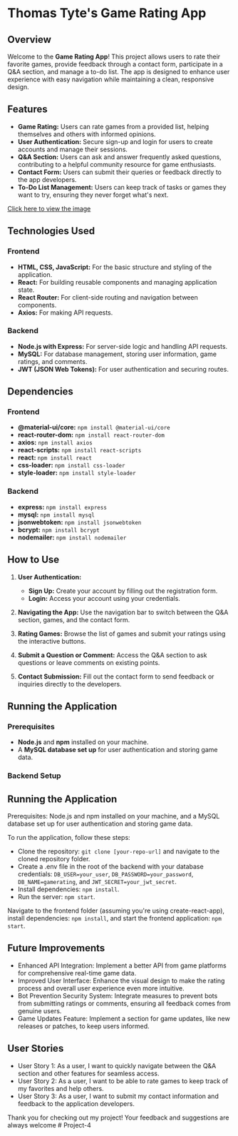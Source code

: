 # Thomas Tyte's Game Rating App

## Overview

Welcome to the **Game Rating App**! This project allows users to rate their favorite games, provide feedback through a contact form, participate in a Q&A section, and manage a to-do list. The app is designed to enhance user experience with easy navigation while maintaining a clean, responsive design.

## Features

- **Game Rating:** Users can rate games from a provided list, helping themselves and others with informed opinions.
- **User Authentication:** Secure sign-up and login for users to create accounts and manage their sessions.
- **Q&A Section:** Users can ask and answer frequently asked questions, contributing to a helpful community resource for game enthusiasts.
- **Contact Form:** Users can submit their queries or feedback directly to the app developers.
- **To-Do List Management:** Users can keep track of tasks or games they want to try, ensuring they never forget what's next.

<a href="images//wireframe..jpeg">
    Click here to view the image
</a>

## Technologies Used

### Frontend

- **HTML, CSS, JavaScript:** For the basic structure and styling of the application.
- **React:** For building reusable components and managing application state.
- **React Router:** For client-side routing and navigation between components.
- **Axios:** For making API requests.

### Backend

- **Node.js with Express:** For server-side logic and handling API requests.
- **MySQL:** For database management, storing user information, game ratings, and comments.
- **JWT (JSON Web Tokens):** For user authentication and securing routes.

## Dependencies

### Frontend

- **@material-ui/core:** `npm install @material-ui/core`
- **react-router-dom:** `npm install react-router-dom`
- **axios:** `npm install axios`
- **react-scripts:** `npm install react-scripts`
- **react:** `npm install react`
- **css-loader:** `npm install css-loader`
- **style-loader:** `npm install style-loader`

### Backend

- **express:** `npm install express`
- **mysql:** `npm install mysql`
- **jsonwebtoken:** `npm install jsonwebtoken`
- **bcrypt:** `npm install bcrypt`
- **nodemailer:** `npm install nodemailer`

## How to Use

1. **User Authentication:**
   - **Sign Up:** Create your account by filling out the registration form.
   - **Login:** Access your account using your credentials.
2. **Navigating the App:** Use the navigation bar to switch between the Q&A section, games, and the contact form.

3. **Rating Games:** Browse the list of games and submit your ratings using the interactive buttons.
4. **Submit a Question or Comment:** Access the Q&A section to ask questions or leave comments on existing points.
5. **Contact Submission:** Fill out the contact form to send feedback or inquiries directly to the developers.

## Running the Application

### Prerequisites

- **Node.js** and **npm** installed on your machine.
- A **MySQL database set up** for user authentication and storing game data.

### Backend Setup

## Running the Application

Prerequisites: Node.js and npm installed on your machine, and a MySQL database set up for user authentication and storing game data.

To run the application, follow these steps:

- Clone the repository: `git clone [your-repo-url]` and navigate to the cloned repository folder.
- Create a .env file in the root of the backend with your database credentials: `DB_USER=your_user`, `DB_PASSWORD=your_password`, `DB_NAME=gamerating`, and `JWT_SECRET=your_jwt_secret`.
- Install dependencies: `npm install`.
- Run the server: `npm start`.

Navigate to the frontend folder (assuming you're using create-react-app), install dependencies: `npm install`, and start the frontend application: `npm start`.

## Future Improvements

- Enhanced API Integration: Implement a better API from game platforms for comprehensive real-time game data.
- Improved User Interface: Enhance the visual design to make the rating process and overall user experience even more intuitive.
- Bot Prevention Security System: Integrate measures to prevent bots from submitting ratings or comments, ensuring all feedback comes from genuine users.
- Game Updates Feature: Implement a section for game updates, like new releases or patches, to keep users informed.

## User Stories

- User Story 1: As a user, I want to quickly navigate between the Q&A section and other features for seamless access.
- User Story 2: As a user, I want to be able to rate games to keep track of my favorites and help others.
- User Story 3: As a user, I want to submit my contact information and feedback to the application developers.

Thank you for checking out my project! Your feedback and suggestions are always welcome
#   P r o j e c t - 4 
 
 
